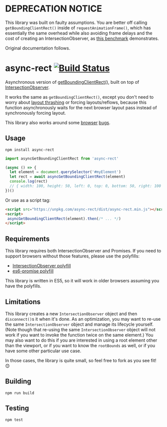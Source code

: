 DEPRECATION NOTICE
=====

This library was built on faulty assumptions. You are better off calling `getBoundingClientRect()` inside of `requestAnimationFrame()`, which has essentially the same overhead while also avoiding frame delays and the cost of creating an IntersectionObserver, as [this benchmark](https://bl.ocks.org/nolanlawson/daa6100518e00f9354e04a6a6b09926e) demonstrates.

Original documentation follows.

async-rect [![Build Status](https://travis-ci.org/nolanlawson/async-rect.svg?branch=master)](https://travis-ci.org/nolanlawson/async-rect)
====

Asynchronous version of [getBoundingClientRect()](https://developer.mozilla.org/en-US/docs/Web/API/Element/getBoundingClientRect), built on top of [IntersectionObserver](https://www.w3.org/TR/intersection-observer/).

It works the same as `getBoundingClientRect()`, except you don't need to worry about [layout thrashing](https://developers.google.com/web/fundamentals/performance/rendering/avoid-large-complex-layouts-and-layout-thrashing) or forcing layouts/reflows, because this function asynchronously waits for the next browser layout pass instead of synchronously forcing layout.

This library also works around some [browser](https://bugs.chromium.org/p/chromium/issues/detail?id=737228) [bugs](https://developer.microsoft.com/en-us/microsoft-edge/platform/issues/14141398/).

Usage
----

    npm install async-rect

```js
import asyncGetBoundingClientRect from 'async-rect'

(async () => {
  let element = document.querySelector('#myElement')
  let rect = await asyncGetBoundingClientRect(element)
  console.log(rect)
  // { width: 100, height: 50, left: 0, top: 0, bottom: 50, right: 100 }
})()
```

Or use as a script tag:

```html
<script src="https://unpkg.com/async-rect/dist/async-rect.min.js"></script>
<script>
 asyncGetBoundingClientRect(element).then(/* ... */)
</script>
```

Requirements
----

This library requires both IntersectionObserver and Promises. If you need to support browsers without those features, please use the polyfills:

- [IntersectionObserver polyfill](https://github.com/w3c/IntersectionObserver/tree/master/polyfill)
- [es6-promise polyfill](https://github.com/stefanpenner/es6-promise)

This library is written in ES5, so it will work in older browsers assuming you have the polyfills.

Limitations
----

This library creates a new `IntersectionObserver` object and then `disconnect()`s it when it's done. As an optimization, you may want to re-use the same `IntersectionObserver` object and manage its lifecycle yourself. (Note though that re-using the same `IntersectionObserver` object will not work if you want to invoke the function twice on the same element.) You may also want to do this if you are interested in using a root element other than the viewport, or if you want to know the `rootBounds` as well, or if you have some other particular use case.

In those cases, the library is quite small, so feel free to fork as you see fit! 😊

Building
---

    npm run build

Testing
----

    npm test
